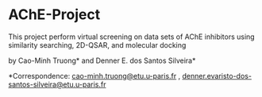 # AChE-Project
This project perform virtual screening on data sets of AChE inhibitors using similarity searching, 2D-QSAR, and molecular docking

by Cao-Minh Truong* and Denner E. dos Santos Silveira*

*Correspondence: cao-minh.truong@etu.u-paris.fr , denner.evaristo-dos-santos-silveira@etu.u-paris.fr
